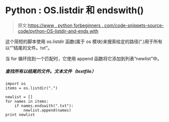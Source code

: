 # Python : OS.listdir 和 endswith()

> 原文:[https://www . python forbeginners . com/code-snippets-source-code/python-OS-listdir-and-ends with](https://www.pythonforbeginners.com/code-snippets-source-code/python-os-listdir-and-endswith)

这个简短的脚本使用 os.listdir 函数(属于 os 模块)来搜索给定的路径(".)用于所有以“”结尾的文件。txt”。

当 for 循环找到一个匹配时，它使用 append 函数将它添加到列表“newlist”中。

##### 查找所有以结尾的文件。文本文件（textfile）

```
import os
items = os.listdir(".")

newlist = []
for names in items:
    if names.endswith(".txt"):
        newlist.append(names)
print newlist
```